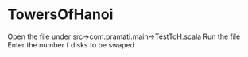 # TowersOfHanoi
Open the file under  src->com.pramati.main->TestToH.scala
Run the file 
Enter the number f disks to be swaped
